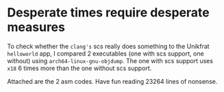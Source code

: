 # Desperate times require desperate measures

To check whether the `clang's` scs really does something to the Unikfrat `helloworld` app, I compared 2 executables (one with scs support, one without) using `arch64-linux-gnu-objdump`. The one with scs support uses `x18` 6 times more than the one without scs support.

Attached are the 2 asm codes. Have fun reading 23264 lines of nonsense.